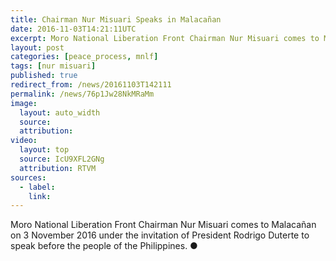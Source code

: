 ```yaml
---
title: Chairman Nur Misuari Speaks in Malacañan
date: 2016-11-03T14:21:11UTC
excerpt: Moro National Liberation Front Chairman Nur Misuari comes to Malacañan on 3 November 2016 under the invitation of President Rodrigo Duterte to speak before the people of the Philippines.
layout: post
categories: [peace_process, mnlf]
tags: [nur misuari]
published: true
redirect_from: /news/20161103T142111
permalink: /news/76p1Jw28NkMRaMm
image:
  layout: auto_width
  source: 
  attribution: 
video:
  layout: top
  source: IcU9XFL2GNg
  attribution: RTVM
sources:
  - label:
    link:
---
```


Moro National Liberation Front Chairman Nur Misuari comes to Malacañan on 3 November 2016 under the invitation of President Rodrigo Duterte to speak before the people of the Philippines.
&#x25cf;


